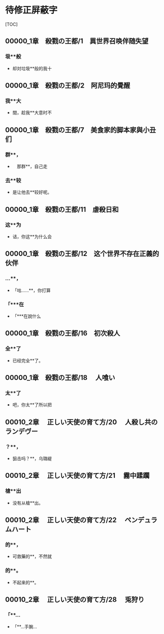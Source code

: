 # 待修正屏蔽字

[TOC]

## 00000_1章　殺戮の王都/1　異世界召唤伴随失望

### 圾**般

- 却対垃圾**般的我十


## 00000_1章　殺戮の王都/2　阿尼玛的覺醒

### 我**大

- 間，趁我**大意时不


## 00000_1章　殺戮の王都/7　美食家的脚本家與小丑们

### 群**，

- 　那群**，自己走

### 去**较

- 是让他去**较好呢。


## 00000_1章　殺戮の王都/11　虐殺日和

### 这**为

- 诘，你这**为什么会


## 00000_1章　殺戮の王都/12　这个世界不存在正義的伙伴

### …**，

- 「咕……**，你打算

### 「***在

- 「***在說什么


## 00000_1章　殺戮の王都/16　初次殺人

### 全**了

- 已经完全**了。


## 00000_1章　殺戮の王都/18 　人喰い

### 太**了

- 吧，你太**了所以把


## 00010_2章 　正しい天使の育て方/20 　人殺し共のランデヴー

### ？**，

- 狙击吗？**，乌璐緹


## 00010_2章 　正しい天使の育て方/21 　霧中蹂躙

### 槍**出

- 没有从槍**出。


## 00010_2章 　正しい天使の育て方/22 　ペンデュラムハート

### 的**，

- 可救藥的**，不然就

### 的**。

- 不起来的**。


## 00010_2章 　正しい天使の育て方/28 　兎狩り

### 「**…

- 「**…手腕…
